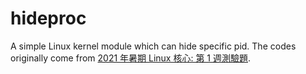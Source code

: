# hideproc

A simple Linux kernel module which can hide specific pid. The codes originally come from 
[2021 年暑期 Linux 核心: 第 1 週測驗題](https://hackmd.io/@sysprog/linux2021-summer-quiz1).
